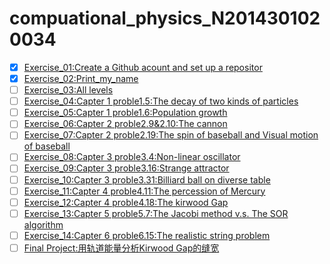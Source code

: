 # compuational_physics_N2014301020034
- [X] [Exercise_01:Create a Github acount and set up a repositor  ](https://github.com/52kylin/compuational_physics_N2014301020034/blob/Exercise_01/README.md)
- [X] [Exercise_02:Print_my_name ](https://github.com/52kylin/compuational_physics_N2014301020034/blob/master/print_my_name.py)
- [ ] [Exercise_03:All levels]()
- [ ] [Exercise_04:Capter 1 proble1.5:The decay of two kinds of particles ]()
- [ ] [Exercise_05:Capter 1 proble1.6:Population growth ]()
- [ ] [Exercise_06:Capter 2 proble2.9&2.10:The cannon ]()
- [ ] [Exercise_07:Capter 2 proble2.19:The spin of baseball and Visual motion of baseball ]()
- [ ] [Exercise_08:Capter 3 proble3.4:Non-linear oscillator ]()
- [ ] [Exercise_09:Capter 3 proble3.16:Strange attractor ]()
- [ ] [Exercise_10:Capter 3 proble3.31:Billiard ball on diverse table ]()
- [ ] [Exercise_11:Capter 4 proble4.11:The percession of Mercury ]()
- [ ] [Exercise_12:Capter 4 proble4.18:The kirwood Gap ]()
- [ ] [Exercise_13:Capter 5 proble5.7:The Jacobi method v.s. The SOR algorithm ]()
- [ ] [Exercise_14:Capter 6 proble6.15:The realistic string problem ]()
- [ ] [Final Project:用轨道能量分析Kirwood Gap的缝宽 ]()
